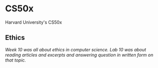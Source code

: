 # CS50x
 Harvard University's CS50x
 
## Ethics

*Week 10 was all about ethics in computer science. Lab 10 was about reading articles and excerpts and answering question in written form on that topic.*